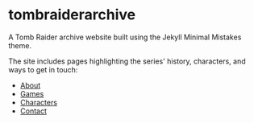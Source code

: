 # tombraiderarchive
A Tomb Raider archive website built using the Jekyll Minimal Mistakes theme.

The site includes pages highlighting the series' history, characters, and ways to get in touch:

- [About](/about/)
- [Games](/games/)
- [Characters](/characters/)
- [Contact](/contact/)
